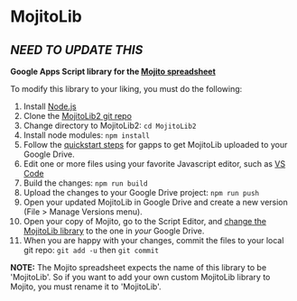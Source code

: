 # MojitoLib
## _NEED TO UPDATE THIS_
**Google Apps Script library for the [Mojito spreadsheet](http://b3devs.blogspot.com/p/about-mojito.html)**

To modify this library to your liking, you must do the following:

1. Install [Node.js](https://nodejs.org/)
1. Clone the [MojitoLib2 git repo](https://github.com/b3devs/MojitoLib2)
1. Change directory to MojitoLib2:  `cd MojitoLib2`
1. Install node modules:  `npm install`
1. Follow the [quickstart steps](https://www.npmjs.com/package/node-google-apps-script#quickstart) for gapps to get MojitoLib uploaded to your Google Drive.
1. Edit one or more files using your favorite Javascript editor, such as [VS Code](https://code.visualstudio.com/)
1. Build the changes:  ```npm run build```
1. Upload the changes to your Google Drive project: ```npm run push```
1. Open your updated MojitoLib in Google Drive and create a new version (File > Manage Versions menu).
1. Open your copy of Mojito, go to the Script Editor, and [change the MojitoLib library](https://developers.google.com/apps-script/guides/libraries) to the one in *your* Google Drive.
1. When you are happy with your changes, commit the files to your local git repo: `git add -u` then `git commit`

**NOTE:** The Mojito spreadsheet expects the name of this library to be 'MojitoLib'. So if you want to add your own custom MojitoLib library to Mojito, you must rename it to 'MojitoLib'.
